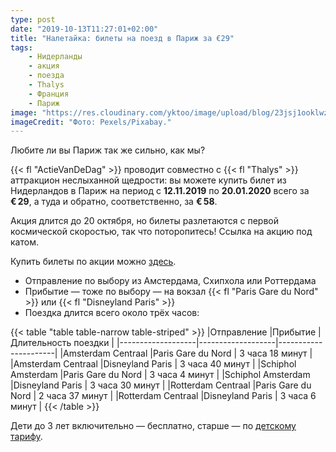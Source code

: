 ```yaml
---
type: post
date: "2019-10-13T11:27:01+02:00"
title: "Налетайка: билеты на поезд в Париж за €29"
tags:
    - Нидерланды
    - акция
    - поезда
    - Thalys
    - Франция
    - Париж
image: "https://res.cloudinary.com/yktoo/image/upload/blog/23jsj1ooklwz2750.jpg"
imageCredit: "Фото: Pexels/Pixabay."
---
```


Любите ли вы Париж так же сильно, как мы?

{{< fl "ActieVanDeDag" >}} проводит совместно с {{< fl "Thalys" >}} аттракцион неслыханной щедрости: вы можете купить билет из Нидерландов в Париж на период с **12.11.2019** по **20.01.2020** всего за **€ 29**, а туда и обратно, соответственно, за **€ 58**.

Акция длится до 20 октября, но билеты разлетаются с первой космической скоростью, так что поторопитесь! Ссылка на акцию под катом.

<!--more-->

Купить билеты по акции можно [здесь](https://www.thalys.com/nl/nl/speciale-deal-actievandedag).

* Отправление по выбору из Амстердама, Схипхола или Роттердама
* Прибытие — тоже по выбору — на вокзал {{< fl "Paris Gare du Nord" >}} или {{< fl "Disneyland Paris" >}}
* Поездка длится всего около трёх часов:

{{< table "table table-narrow table-striped" >}}
|Отправление        |Прибытие           | Длительность поездки |
|-------------------|-------------------|----------------------|
|Amsterdam Centraal |Paris Gare du Nord | 3 часа 18 минут      |
|Amsterdam Centraal |Disneyland Paris   | 3 часа 40 минут      |
|Schiphol Amsterdam |Paris Gare du Nord | 3 часа 4 минут       |
|Schiphol Amsterdam |Disneyland Paris   | 3 часа 30 минут      |
|Rotterdam Centraal |Paris Gare du Nord | 2 часа 37 минут      |
|Rotterdam Centraal |Disneyland Paris   | 3 часа 6 минут       |
{{< /table >}}

Дети до 3 лет включительно — бесплатно, старше — по [детскому тарифу](https://www.thalys.com/nl/nl/aanbiedingen-tarieven/het-kindertarief-van-thalys).

